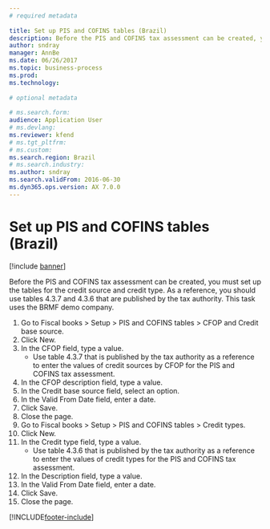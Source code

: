 ```yaml
--- 
# required metadata 
 
title: Set up PIS and COFINS tables (Brazil)
description: Before the PIS and COFINS tax assessment can be created, you must set up the tables for the credit source and credit type. 
author: sndray
manager: AnnBe 
ms.date: 06/26/2017
ms.topic: business-process 
ms.prod:  
ms.technology:  
 
# optional metadata 
 
# ms.search.form:   
audience: Application User 
# ms.devlang:  
ms.reviewer: kfend
# ms.tgt_pltfrm:  
# ms.custom:  
ms.search.region: Brazil
# ms.search.industry: 
ms.author: sndray
ms.search.validFrom: 2016-06-30 
ms.dyn365.ops.version: AX 7.0.0 
---
```

# Set up PIS and COFINS tables (Brazil)

[!include [banner](../../includes/banner.md)]

Before the PIS and COFINS tax assessment can be created, you must set up the tables for the credit source and credit type. As a reference, you should use tables 4.3.7 and 4.3.6 that are published by the tax authority. This task uses the BRMF demo company.

1. Go to Fiscal books > Setup > PIS and COFINS tables > CFOP and Credit base source.
2. Click New.
3. In the CFOP field, type a value.
    * Use table 4.3.7 that is published by the tax authority as a reference to enter the values of credit sources by CFOP for the PIS and COFINS tax assessment.  
4. In the CFOP description field, type a value.
5. In the Credit base source field, select an option.
6. In the Valid From Date field, enter a date.
7. Click Save.
8. Close the page.
9. Go to Fiscal books > Setup > PIS and COFINS tables > Credit types.
10. Click New.
11. In the Credit type field, type a value.
    * Use table 4.3.6 that is published by the tax authority as a reference to enter the values of credit types for the PIS and COFINS tax assessment.  
12. In the Description field, type a value.
13. In the Valid From Date field, enter a date.
14. Click Save.
15. Close the page.



[!INCLUDE[footer-include](../../../includes/footer-banner.md)]